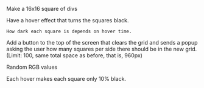 Make a 16x16 square of divs

Have a hover effect that turns the squares black.

	How dark each square is depends on hover time.

Add a button to the top of the screen that clears the grid and sends a popup asking the user how many 
squares per side there should be in the new grid. (Limit: 100, same total space as before, that is, 960px)

Random RGB values

Each hover makes each square only 10% black.


	